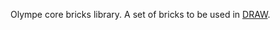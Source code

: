Olympe core bricks library. A set of bricks to be used in [DRAW](https://www.npmjs.com/package/@olympeio/draw).
